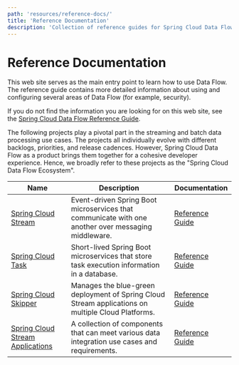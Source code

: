 ```yaml
---
path: 'resources/reference-docs/'
title: 'Reference Documentation'
description: 'Collection of reference guides for Spring Cloud Data Flow'
---
```


# Reference Documentation

This web site serves as the main entry point to learn how to use Data Flow.
The reference guide contains more detailed information about using and configuring several areas of Data Flow (for example, security).

If you do not find the information you are looking for on this web site, see the [Spring Cloud Data Flow Reference Guide](https://docs.spring.io/spring-cloud-dataflow/docs/current/reference/htmlsingle/).

The following projects play a pivotal part in the streaming and batch data processing use cases.
The projects all individually evolve with different backlogs, priorities, and release cadences. However, Spring Cloud Data Flow as a product brings them together for a cohesive developer experience.
Hence, we broadly refer to these projects as the "Spring Cloud Data Flow Ecosystem".

| Name                                                                                       | Description                                                                                  | Documentation                                                                                                               |
|--------------------------------------------------------------------------------------------|----------------------------------------------------------------------------------------------| --------------------------------------------------------------------------------------------------------------------------- |
| [Spring Cloud Stream](https://spring.io/projects/spring-cloud-stream)                      | Event-driven Spring Boot microservices that communicate with one another over messaging middleware. | [Reference Guide](https://cloud.spring.io/spring-cloud-static/spring-cloud-stream/2.2.1.RELEASE/home.html)                  |
| [Spring Cloud Task](https://spring.io/projects/spring-cloud-task)                          | Short-lived Spring Boot microservices that store task execution information in a database.   | [Reference Guide](https://docs.spring.io/spring-cloud-task/docs/%task-version%/reference/html)                              |
| [Spring Cloud Skipper](https://cloud.spring.io/spring-cloud-skipper/)                      | Manages the blue-green deployment of Spring Cloud Stream applications on multiple Cloud Platforms. | [Reference Guide](https://docs.spring.io/spring-cloud-skipper/docs/%skipper-version%/reference/htmlsingle/#getting-started) |
| [Spring Cloud Stream Applications](https://spring.io/projects/spring-cloud-stream-applications) | A collection of components that can meet various data integration use cases and requirements.| [Reference Guide](https://docs.spring.io/stream-applications/docs/current/reference/html/)    |
